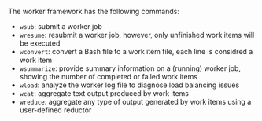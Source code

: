 The worker framework has the following commands:

  * `wsub`: submit a worker job
  * `wresume`: resubmit a worker job, however, only unfinished work items will be executed
  * `wconvert`: convert a Bash file to a work item file, each line is considred a work item
  * `wsummarize`: provide summary information on a (running) worker job, showing the number of completed or failed work items
  * `wload`: analyze the worker log file to diagnose load balancing issues
  * `wcat`: aggregate text output produced by work items
  * `wreduce`: aggregate any type of output generated by work items using a user-defined reductor
